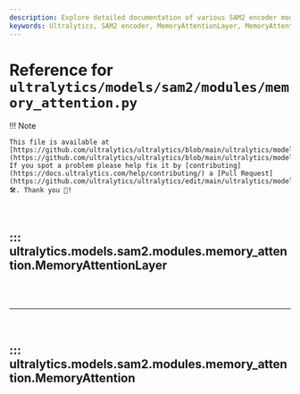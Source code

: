 ```yaml
---
description: Explore detailed documentation of various SAM2 encoder modules such as MemoryAttentionLayer, MemoryAttention, available in Ultralytics' repository.
keywords: Ultralytics, SAM2 encoder, MemoryAttentionLayer, MemoryAttention
---
```


# Reference for `ultralytics/models/sam2/modules/memory_attention.py`

!!! Note

    This file is available at [https://github.com/ultralytics/ultralytics/blob/main/ultralytics/models/sam2/modules/memory_attention.py](https://github.com/ultralytics/ultralytics/blob/main/ultralytics/models/sam2/modules/memory_attention.py). If you spot a problem please help fix it by [contributing](https://docs.ultralytics.com/help/contributing/) a [Pull Request](https://github.com/ultralytics/ultralytics/edit/main/ultralytics/models/sam2/modules/memory_attention.py) 🛠️. Thank you 🙏!

<br>

## ::: ultralytics.models.sam2.modules.memory_attention.MemoryAttentionLayer

<br><br><hr><br>

## ::: ultralytics.models.sam2.modules.memory_attention.MemoryAttention

<br><br>
